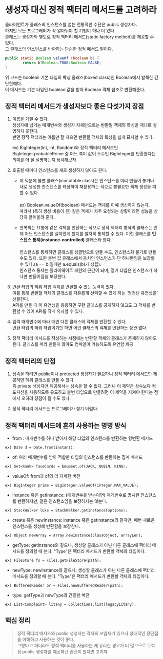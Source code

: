 # 생성자 대신 정적 팩터리 메서드를 고려하라

클라이언트가 클래스의 인스턴스를 얻는 전통적인 수단은 public 생성자다.  
하지만 모든 프로그래머가 꼭 알아둬야 할 기법이 하나 더 있다.  
클래스는 생성자와 별도로 정적 팩터리 메서드(static factory method)를 제공할 수 있다.  
그 클래스의 인스턴스를 반환하는 단순한 정적 메서드 말이다.
~~~ java
public static Boolean valueOf (boolean b) {
        return b?Boolean.TRUE:Boolean.FALSE;
}
~~~

위 코드는 boolean 기본 타입의 박싱 클래스(boxed class)인 Boolean에서 발췌한 간단한예다.  
이 메서드는 기본 타입인 boolean 값을 받아 Boolean 객체 참조로 변환해준다.  

## 정적 팩터리 메서드가 생성자보다 좋은 다섯가지 장점

1. 이름을 가질 수 있다.  
   생성자에 넘기는 매개변수와 생성자 자체만으로는 반환될 객체의 특성을 제대로 설명하지 못한다.  
   반면 정적 팩터리는 이름만 잘 지으면 반환될 객체의 특성을 쉽게 묘사할 수 있다.
    

    ex) BigInteger(int, int, Random)와 정적 팩터리 메서드인 BigInteger.probablePrime 중 어느 쪽이 값이 소수인 BigInteger를 반환한다는 의미를 더 잘 설명하는지 생각해보자.

    

2. 호출될 때마다 인스턴스를 새로 생성하지 않아도 된다.  
   - 이 덕분에 불변 클래스(immutable class)는 인스턴스를 미리 만들어 놓거나 새로 생성한 인스턴스를 캐싱하여 재활용하는 식으로 불필요한 객체 생성을 피할 수 있다.  
   　    
   ex) Boolean.valueOf(boolean) 메서드는 객체를 아예 생성하지 않는다.  
       따라서 (특히 생성 비용이 큰) 같은 객체가 자주 요청되는 상황이라면 성능을 상당히 끌어올려 준다.  

   - 반복되는 요청에 같은 객체를 반환하는 식으로 정적 팩터리 방식의 클래스는 언제 어느 인스턴스를 살아있게 할지를 철저히 통제할 수 있다. 이런 클래스를 **인스턴스 통제(instance-controlled)** 클래스라 한다.  
   　        
     인스턴스를 통제하면 클래스를 싱글턴으로 만들 수도, 인스턴스화 불가로 만들수도 있다. 또한 불변 값 클래스에서 동치인 인스턴스가 단 하나뿐임을 보장할 수 있다.(a == b 일때만 a.equals(b)가 성립).  
     인스턴스 통제는 플라이웨이트 패턴의 근간이 되며, 열거 타입은 인스턴스가 하나만 만들어짐을 보장한다.
      
    
3. 반환 타입의 하위 타입 객체를 반환할 수 있는 능력이 있다.  
   이를 통해 반환할 객체의 클래스를 자유롭게 선택할 수 있게 하는 '엄청난 유연성을' 선물한다.  
   API를 만들 때 이 유연성을 응용하면 구현 클래스를 공개하지 않고도 그 객체를 반환할 수 있어 API를 작게 유지할 수 있다.
      
   
4. 입력 매개변수에 따라 매번 다른 클래스의 객체를 반환할 수 있다.  
    반환 타입의 하위 타입이기만 하면 어떤 클래스의 객체를 반환하든 상관 없다.     
   

5. 정적 팩터리 메서드를 작성하는 시점에는 반환할 객체의 클래스가 존재하지 않아도 된다.
    클래스를 미리 만들지 않아도 컴파일이 가능하도록 유연함 제공

## 정적 팩터리의 단점

1. 상속을 하려면 public이나 protected 생성자가 필요하니 정적 팩터리 메서드만 제공하면 하위 클래스를 만들 수 없다.  
   즉 private 생성자만 제공해서는 상속을 할 수 없다. 그러나 이 제약은 상속보다 컴포지션을 사용하도록 유도하고 불변 타입으로 만들려면 이 제약을 지켜야 한다는 점에서 오히려 장점이 될 수도 있다.  
   

2. 정적 팩터리 메서드는 프로그래머가 찾기 어렵다. 

## 정적 팩터리 메서드에 흔히 사용하는 명명 방식

- from : 매개변수를 하나 받아서 해당 타입의 인스턴스를 반환하는 형변환 메서드  
~~~
ex) Date d = Date.from(instant);
~~~

- of: 여러 매개변수를 받아 적합한 타입의 인스턴스를 반환하는 집계 메서드  
~~~
ex) Set<Rank> faceCards = EnumSet.of(JACK, QUEEN, KING);
~~~
- valueOf: from과 of의 더 자세한 버전  
~~~
ex) BigInteger prime = BigInteger.valueOf(Integer.MAX_VALUE);
~~~
- instance 혹은 getInstance: (매개변수를 받는다면) 매개변수로 명시한 인스턴스를 반환하지만, 같은 인스턴스임을 보장하지는 않는다.  
~~~
ex) StackWalker luke = StackWalker.getInstance(options);
~~~
- create 혹은 newInstance: instance 혹은 getInstance와 같지만, 매번 새로운 인스턴스를 생성해 반환함을 보장한다.  
~~~
ex) Object newArray = Array.newInstance(classObject, arrayLen);
~~~
- getType: getInstance와 같으나, 생성할 클래스가 아닌 다른 클래스에 팩터리 메서드를 정의할 때 쓴다.  "Type"은 팩터리 메서드가 반환할 객체의 타입이다.  
~~~
ex) FileStore fs = Files.getFileStore(path);
~~~
- newType: newInstance와 같으나, 생성할 클래스가 아닌 다른 클래스에 팩터리 메서드를 정의할 때 쓴다. "Type"은 팩터리 메서드가 반환할 객체의 타입이다.
~~~
ex) BufferedReader br = Files.newBufferedReader(path);
~~~ 
- type: getType과 newType의 간결한 버전
~~~
ex) List<Complaint> litany = Collections.list(legacyLitany);
~~~

## 핵심 정리
>정적 팩터리 메서드와 public 생성자는 각자의 쓰임새가 있으니 상대적인 장단점을 이해하고 사용하는 것이 좋다.  
>그렇다고 하더라도 정적 팩터리를 사용하는 게 유리한 경우가 더 많으므로 무작정 public 생성자를 제공하던 습관이 있다면 고치자